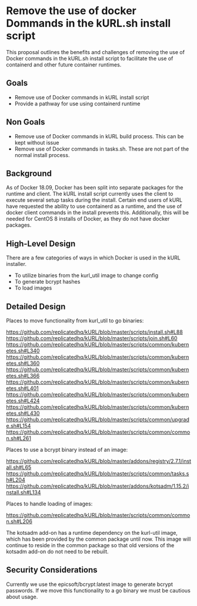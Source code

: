 # Remove the use of docker Dommands in the kURL.sh install script
 
This proposal outlines the benefits and challenges of removing the use of Docker commands in the kURL.sh install script to facilitate the use of containerd and other future container runtimes.

## Goals

- Remove use of Docker commands in kURL install script
- Provide a pathway for use using containerd runtime

## Non Goals

- Remove use of Docker commands in kURL build process. This can be kept without issue
- Remove use of Docker commands in tasks.sh. These are not part of the normal install process.

## Background

As of Docker 18.09, Docker has been split into separate packages for the runtime and client. 
The kURL install script currently uses the client to execute several setup tasks during the install.
Certain end users of kURL have requested the ability to use containerd as a runtime, and the use of docker client commands in the install prevents this.
Additionally, this will be needed for CentOS 8 installs of Docker, as they do not have docker packages.

## High-Level Design

There are a few categories of ways in which Docker is used in the kURL installer.

- To utilize binaries from the kurl_util image to change config
- To generate bcrypt hashes
- To load images

## Detailed Design

Places to move functionality from kurl_util to go binaries:

https://github.com/replicatedhq/kURL/blob/master/scripts/install.sh#L88
https://github.com/replicatedhq/kURL/blob/master/scripts/join.sh#L60
https://github.com/replicatedhq/kURL/blob/master/scripts/common/kubernetes.sh#L340
https://github.com/replicatedhq/kURL/blob/master/scripts/common/kubernetes.sh#L360
https://github.com/replicatedhq/kURL/blob/master/scripts/common/kubernetes.sh#L366
https://github.com/replicatedhq/kURL/blob/master/scripts/common/kubernetes.sh#L401
https://github.com/replicatedhq/kURL/blob/master/scripts/common/kubernetes.sh#L424
https://github.com/replicatedhq/kURL/blob/master/scripts/common/kubernetes.sh#L430
https://github.com/replicatedhq/kURL/blob/master/scripts/common/upgrade.sh#L154
https://github.com/replicatedhq/kURL/blob/master/scripts/common/common.sh#L261

Places to use a bcrypt binary instead of an image:

https://github.com/replicatedhq/kURL/blob/master/addons/registry/2.7.1/install.sh#L65
https://github.com/replicatedhq/kURL/blob/master/scripts/common/tasks.sh#L204
https://github.com/replicatedhq/kURL/blob/master/addons/kotsadm/1.15.2/install.sh#L134

Places to handle loading of images:

https://github.com/replicatedhq/kURL/blob/master/scripts/common/common.sh#L206

The kotsadm add-on has a runtime dependency on the kurl-util image, which has been provided by the common package until now.
This image will continue to reside in the common package so that old versions of the kotsadm add-on do not need to be rebuilt.

## Security Considerations

Currently we use the epicsoft/bcrypt:latest image to generate bcrypt passwords.
If we move this functionality to a go binary we must be cautious about usage. 
